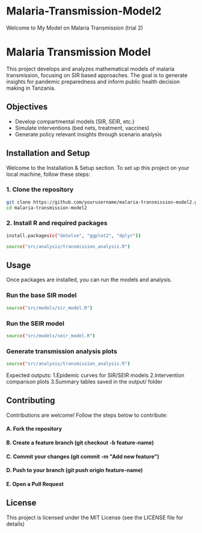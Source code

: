 # Malaria-Transmission-Model2
Welcome to My Model on Malaria Transmission (trial 2)

# Malaria Transmission Model

This project develops and analyzes mathematical models of malaria transmission, 
focusing on SIR based approaches. The goal is to generate insights for 
pandemic preparedness and inform public health decision making in Tanzania.

## Objectives
- Develop compartmental models (SIR, SEIR, etc.)
- Simulate interventions (bed nets, treatment, vaccines)
- Generate policy relevant insights through scenario analysis

## Installation and Setup

Welcome to the Installation & Setup section. 
To set up this project on your local machine, follow these steps:

### 1. Clone the repository
```bash
git clone https://github.com/yourusername/malaria-transmission-model2.git
cd malaria-transmission-model2

```
### 2. Install R and required packages
```bash
install.packages(c("deSolve", "ggplot2", "dplyr"))

source("src/analysis/transmission_analysis.R")
```

## Usage
Once packages are installed, you can run the models and analysis.

### Run the base SIR model
```bash
source("src/models/sir_model.R")
```
### Run the SEIR model
```bash
source("src/models/seir_model.R")
```
### Generate transmission analysis plots
```bash
source("src/analysis/transmission_analysis.R")
```
Expected outputs:
1.Epidemic curves for SIR/SEIR models
2.Intervention comparison plots
3.Summary tables saved in the output/ folder

## Contributing
Contributions are welcome! Follow the steps below to contribute:
 #### A. Fork the repository
 #### B. Create a feature branch (git checkout -b feature-name)
 #### C. Commit your changes (git commit -m "Add new feature")
 #### D. Push to your branch (git push origin feature-name)
 #### E. Open a Pull Request

## License
This project is licensed under the MIT License (see the LICENSE file for details)








